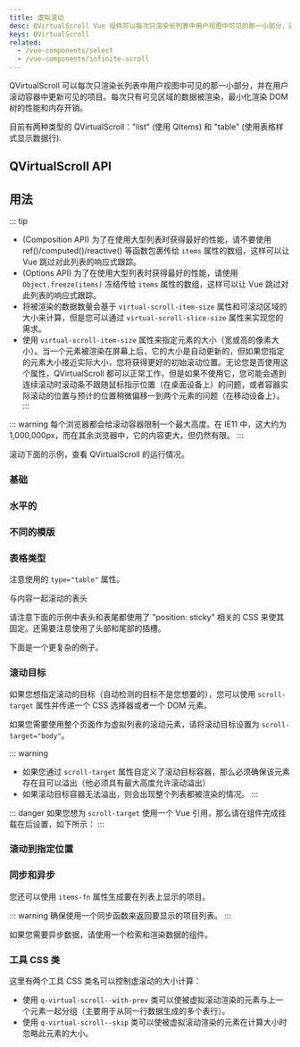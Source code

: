 ```yaml
---
title: 虚拟滚动
desc: QVirtualScroll Vue 组件可以每次只渲染长列表中用户视图中可见的那一小部分，并在用户滚动容器中更新可见的项目。每次只有可见区域的数据被渲染，最小化渲染 DOM 树的性能和内存开销。
keys: QVirtualScroll
related:
  - /vue-components/select
  - /vue-components/infinite-scroll
---
```


QVirtualScroll 可以每次只渲染长列表中用户视图中可见的那一小部分，并在用户滚动容器中更新可见的项目。每次只有可见区域的数据被渲染，最小化渲染 DOM 树的性能和内存开销。

目前有两种类型的 QVirtualScroll："list" (使用 QItems) 和 "table" (使用表格样式显示数据行).


## QVirtualScroll API

<doc-api file="QVirtualScroll" />

## 用法

::: tip
* (Composition API) 为了在使用大型列表时获得最好的性能，请不要使用 ref()/computed()/reactive() 等函数包裹传给 `items` 属性的数组，这样可以让 Vue 跳过对此列表的响应式跟踪。 
* (Options API) 为了在使用大型列表时获得最好的性能，请使用 `Object.freeze(items)` 冻结传给 `items` 属性的数组，这样可以让 Vue 跳过对此列表的响应式跟踪。
* 将被渲染的数据数量会基于 `virtual-scroll-item-size` 属性和可滚动区域的大小来计算，但是您可以通过 `virtual-scroll-slice-size` 属性来实现您的需求。
* 使用 `virtual-scroll-item-size` 属性来指定元素的大小（宽或高的像素大小）。当一个元素被渲染在屏幕上后，它的大小是自动更新的，但如果您指定的元素大小接近实际大小，您将获得更好的初始滚动位置。无论您是否使用这个属性，QVirtualScroll 都可以正常工作，但是如果不使用它，您可能会遇到连续滚动时滚动条不跟随鼠标指示位置（在桌面设备上）的问题，或者容器实际滚动的位置与预计的位置稍微偏移一到两个元素的问题（在移动设备上）。
:::

::: warning
每个浏览器都会给滚动容器限制一个最大高度。在 IE11 中，这大约为 1,000,000px，而在其余浏览器中，它的内容更大，但仍然有限。
:::

滚动下面的示例，查看 QVirtualScroll 的运行情况。

### 基础

<doc-example title="基础" file="QVirtualScroll/Basic" />

### 水平的

<doc-example title="水平的" file="QVirtualScroll/BasicHorizontal" />

### 不同的模版

<doc-example title="为列表项使用不同的模版" file="QVirtualScroll/VariousContent" />

<doc-example title="为水平的列表项使用不同的模版" file="QVirtualScroll/VariousContentHorizontal" />

### 表格类型

注意使用的 `type="table"` 属性。

<doc-example title="基础表格" file="QVirtualScroll/TableBasic" />

与内容一起滚动的表头

<doc-example title="与内容一起滚动的表头/表尾" file="QVirtualScroll/TableBasicHeader" />

请注意下面的示例中表头和表尾都使用了 "position: sticky" 相关的 CSS 来使其固定。还需要注意使用了头部和尾部的插槽。

<doc-example title="固定表头" file="QVirtualScroll/TableSticky" />

下面是一个更复杂的例子。

<doc-example title="固定表头" file="QVirtualScroll/TableSticky2" />

### 滚动目标

如果您想指定滚动的目标（自动检测的目标不是您想要的），您可以使用 `scroll-target` 属性并传递一个 CSS 选择器或者一个 DOM 元素。

如果您需要使用整个页面作为虚拟列表的滚动元素，请将滚动目标设置为 `scroll-target="body"`。

::: warning
* 如果您通过 `scroll-target` 属性自定义了滚动目标容器，那么必须确保该元素存在且可以溢出（他必须具有最大高度允许滚动溢出）
* 如果滚动目标容器无法溢出，则会出现整个列表都被渲染的情况。
:::

::: danger
如果您想为 `scroll-target` 使用一个 Vue 引用，那么请在组件完成挂载在后设置，如下所示：
:::

<doc-example title="通过 id 自定义滚动目标容器" file="QVirtualScroll/ScrollTargetId" />

<doc-example title="通过 ref 自定义滚动目标容器" file="QVirtualScroll/ScrollTargetRef" />

<doc-example title="使用 QScrollArea" file="QVirtualScroll/ScrollArea" />

### 滚动到指定位置

<doc-example title="滚动到指定位置" file="QVirtualScroll/ScrollTo" />

### 同步和异步

您还可以使用 `items-fn` 属性生成要在列表上显示的项目。

::: warning
确保使用一个同步函数来返回要显示的项目列表。
:::

如果您需要异步数据，请使用一个检索和渲染数据的组件。

<doc-example title="动态生成项目" file="QVirtualScroll/GenerateItems" />

### 工具 CSS 类

这里有两个工具 CSS 类名可以控制虚滚动的大小计算：

* 使用 `q-virtual-scroll--with-prev` 类可以使被虚拟滚动渲染的元素与上一个元素一起分组（主要用于从同一行数据生成的多个表行）。
* 使用 `q-virtual-scroll--skip` 类可以使被虚拟滚动渲染的元素在计算大小时忽略此元素的大小。

<doc-example title="虚拟滚动加上一个数据渲染多行" file="QTable/VirtscrollMultipleRows" />

<doc-example title="虚拟滚动加上扩展数据" file="QTable/VirtscrollExpandedRow" />
